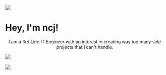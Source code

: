 <img align="center" src="https://komarev.com/ghpvc/?username=ncjsvr" /><br>
<h1>Hey, I'm ncj!</h1>
<p align="center">I am a 3rd Line IT Engineer with an interest in creating way too many side projects that I can't handle.</p>
 

<img align="center" src="https://github-profile-trophy.vercel.app/?username=ncjsvr&theme=flat&margin-w=5#27" /><br><br>
<img align="center" src="https://github-readme-stats.vercel.app/api?username=ncjsvr&count_private=true#27" />
